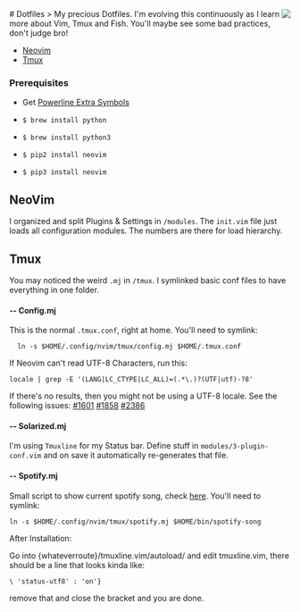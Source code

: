 <img src="http://i.imgur.com/MGJ4Xg7t.png" align="right" />
# Dotfiles
> My precious Dotfiles. I'm evolving this continuously as I learn more about Vim, Tmux and Fish. You'll maybe see some bad practices, don't judge bro!

- [Neovim](#neovim)
- [Tmux](#tmux)

### Prerequisites

- Get [Powerline Extra Symbols](https://github.com/ryanoasis/powerline-extra-symbols)

- `$ brew install python`
- `$ brew install python3`
- `$ pip2 install neovim`
- `$ pip3 install neovim`

## NeoVim

I organized and split Plugins & Settings in `/modules`.
The `init.vim` file just loads all configuration modules.
The numbers are there for load hierarchy.

## Tmux

You may noticed the weird `.mj` in `/tmux`. I symlinked basic conf files
to have everything in one folder.

#### -- Config.mj

This is the normal `.tmux.conf`, right at home. You'll need to symlink:

```
  ln -s $HOME/.config/nvim/tmux/config.mj $HOME/.tmux.conf
```

If Neovim can't read UTF-8 Characters, run this:

```
locale | grep -E '(LANG|LC_CTYPE|LC_ALL)=(.*\.)?(UTF|utf)-?8'
```

If there's no results, then you might not be using a UTF-8 locale.
See the following issues: [#1601](https://github.com/neovim/neovim/issues/1601) [#1858](https://github.com/neovim/neovim/issues/1858) [#2386](https://github.com/neovim/neovim/issues/2386)

#### -- Solarized.mj

I'm using `Tmuxline` for my Status bar. Define stuff in `modules/3-plugin-conf.vim`
and on save it automatically re-generates that file.

#### -- Spotify.mj

Small script to show current spotify song, check [here](tmux/spotify.mj). You'll need to symlink:

```
ln -s $HOME/.config/nvim/tmux/spotify.mj $HOME/bin/spotify-song
```

After Installation:

Go into {whateverroute}/tmuxline.vim/autoload/ and edit tmuxline.vim, there should be a line that looks kinda like:

```
\ 'status-utf8' : 'on'}
```

remove that and close the bracket and you are done.
